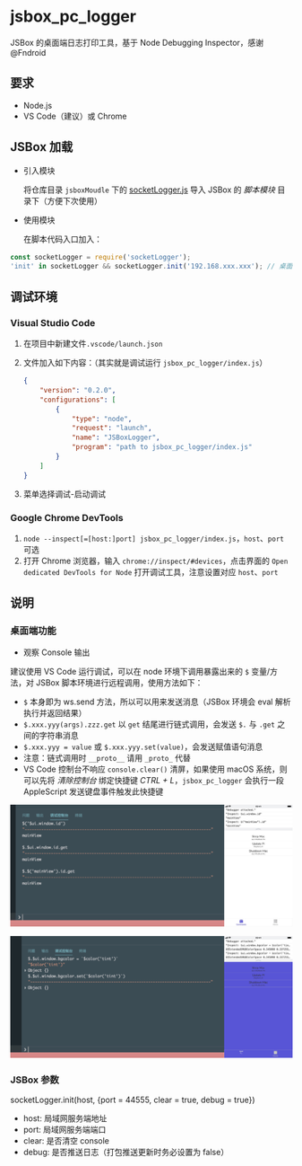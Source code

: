 # jsbox\_pc\_logger

JSBox 的桌面端日志打印工具，基于 Node Debugging Inspector，感谢 @Fndroid

## 要求

- Node.js
- VS Code（建议）或 Chrome

## JSBox 加载

- 引入模块

  将仓库目录 `jsboxMoudle` 下的 [socketLogger.js](https://raw.githubusercontent.com/jayqizone/jsbox_pc_debuger/master/jsboxModule/socketLogger.js) 导入 JSBox 的 _脚本模块_ 目录下（方便下次使用）

- 使用模块

  在脚本代码入口加入：

```javascript
const socketLogger = require('socketLogger');
'init' in socketLogger && socketLogger.init('192.168.xxx.xxx'); // 桌面端 IP 地址，不能使用 localhost
```

## 调试环境

### Visual Studio Code

1. 在项目中新建文件`.vscode/launch.json`
2. 文件加入如下内容：（其实就是调试运行 `jsbox_pc_logger/index.js`）

	```json
	{
	    "version": "0.2.0",
	    "configurations": [
	        {
	            "type": "node",
	            "request": "launch",
	            "name": "JSBoxLogger",
	            "program": "path to jsbox_pc_logger/index.js"
	        }
	    ]
	}
	```

3. 菜单选择调试-启动调试

### Google Chrome DevTools

1. `node --inspect[=[host:]port] jsbox_pc_logger/index.js`，`host`、`port` 可选
2. 打开 Chrome 浏览器，输入 `chrome://inspect/#devices`，点击界面的 `Open dedicated DevTools for Node` 打开调试工具，注意设置对应 `host`、`port`

## 说明

### 桌面端功能

- 观察 Console 输出

建议使用 VS Code 运行调试，可以在 node 环境下调用暴露出来的 `$` 变量/方法，对 JSBox 脚本环境进行远程调用，使用方法如下：

- `$` 本身即为 ws.send 方法，所以可以用来发送消息（JSBox 环境会 eval 解析执行并返回结果）
- `$.xxx.yyy(args).zzz.get` 以 `get` 结尾进行链式调用，会发送 `$.` 与 `.get` 之间的字符串消息
- `$.xxx.yyy = value` 或 `$.xxx.yyy.set(value)`，会发送赋值语句消息
- 注意：链式调用时 `__proto__` 请用 `_proto_` 代替
- VS Code 控制台不响应 `console.clear()` 清屏，如果使用 macOS 系统，则可以先将 _清除控制台_ 绑定快捷键 _CTRL + L_，`jsbox_pc_logger` 会执行一段 AppleScript 发送键盘事件触发此快捷键

![获取属性值](https://raw.githubusercontent.com/jayqizone/jsbox_pc_debuger/master/images/get.jpg)

![给属性赋值](https://raw.githubusercontent.com/jayqizone/jsbox_pc_debuger/master/images/set.jpg)

### JSBox 参数

socketLogger.init(host, {port = 44555, clear = true, debug = true})

- host: 局域网服务端地址
- port: 局域网服务端端口
- clear: 是否清空 console
- debug: 是否推送日志（打包推送更新时务必设置为 false）